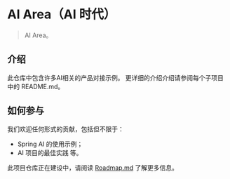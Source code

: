 # AI Area（AI 时代）

> AI Area。

## 介绍

此仓库中包含许多AI相关的产品对接示例。
更详细的介绍介绍请参阅每个子项目中的 README.md。

## 如何参与

我们欢迎任何形式的贡献，包括但不限于：

- Spring AI 的使用示例；
- AI 项目的最佳实践 等。

此项目仓库正在建设中，请阅读 [Roadmap.md](./Roadmap-zh.md) 了解更多信息。

